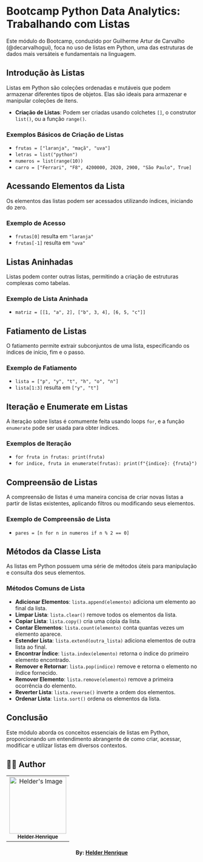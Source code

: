 # Bootcamp Python Data Analytics: Trabalhando com Listas

Este módulo do Bootcamp, conduzido por Guilherme Artur de Carvalho (@decarvalhogui), foca no uso de listas em Python, uma das estruturas de dados mais versáteis e fundamentais na linguagem.

## Introdução às Listas

Listas em Python são coleções ordenadas e mutáveis que podem armazenar diferentes tipos de objetos. Elas são ideais para armazenar e manipular coleções de itens.

- **Criação de Listas**: Podem ser criadas usando colchetes `[]`, o construtor `list()`, ou a função `range()`.

### Exemplos Básicos de Criação de Listas
- `frutas = ["laranja", "maçã", "uva"]`
- `letras = list("python")`
- `numeros = list(range(10))`
- `carro = ["Ferrari", "F8", 4200000, 2020, 2900, "São Paulo", True]`

## Acessando Elementos da Lista

Os elementos das listas podem ser acessados utilizando índices, iniciando do zero.

### Exemplo de Acesso
- `frutas[0]` resulta em `"laranja"`
- `frutas[-1]` resulta em `"uva"`

## Listas Aninhadas

Listas podem conter outras listas, permitindo a criação de estruturas complexas como tabelas.

### Exemplo de Lista Aninhada
- `matriz = [[1, "a", 2], ["b", 3, 4], [6, 5, "c"]]`

## Fatiamento de Listas

O fatiamento permite extrair subconjuntos de uma lista, especificando os índices de início, fim e o passo.

### Exemplo de Fatiamento
- `lista = ["p", "y", "t", "h", "o", "n"]`
- `lista[1:3]` resulta em `["y", "t"]`

## Iteração e Enumerate em Listas

A iteração sobre listas é comumente feita usando loops `for`, e a função `enumerate` pode ser usada para obter índices.

### Exemplos de Iteração
- `for fruta in frutas: print(fruta)`
- `for indice, fruta in enumerate(frutas): print(f"{indice}: {fruta}")`

## Compreensão de Listas

A compreensão de listas é uma maneira concisa de criar novas listas a partir de listas existentes, aplicando filtros ou modificando seus elementos.

### Exemplo de Compreensão de Lista
- `pares = [n for n in numeros if n % 2 == 0]`

## Métodos da Classe Lista

As listas em Python possuem uma série de métodos úteis para manipulação e consulta dos seus elementos.

### Métodos Comuns de Lista
- **Adicionar Elementos**: `lista.append(elemento)` adiciona um elemento ao final da lista.
- **Limpar Lista**: `lista.clear()` remove todos os elementos da lista.
- **Copiar Lista**: `lista.copy()` cria uma cópia da lista.
- **Contar Elementos**: `lista.count(elemento)` conta quantas vezes um elemento aparece.
- **Estender Lista**: `lista.extend(outra_lista)` adiciona elementos de outra lista ao final.
- **Encontrar Índice**: `lista.index(elemento)` retorna o índice do primeiro elemento encontrado.
- **Remover e Retornar**: `lista.pop(indice)` remove e retorna o elemento no índice fornecido.
- **Remover Elemento**: `lista.remove(elemento)` remove a primeira ocorrência do elemento.
- **Reverter Lista**: `lista.reverse()` inverte a ordem dos elementos.
- **Ordenar Lista**: `lista.sort()` ordena os elementos da lista.

## Conclusão

Este módulo aborda os conceitos essenciais de listas em Python, proporcionando um entendimento abrangente de como criar, acessar, modificar e utilizar listas em diversos contextos.

## 👨‍💻 Author

<table align="center">
    <tr>
        <td align="center">
            <a href="https://github.com/theHprogrammer">
                <img src="https://avatars.githubusercontent.com/u/79870881?v=4" width="150px;" alt="Helder's Image" />
                <br />
                <sub><b>Helder Henrique</b></sub>
            </a>
        </td>    
    </tr>
</table>
<h4 align="center">
   By: <a href="https://www.linkedin.com/in/theHprogrammer/" target="_blank"> Helder Henrique </a>
</h4>
